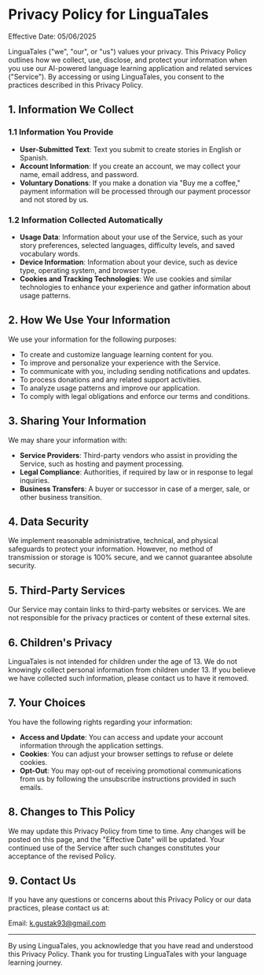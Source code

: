 # Privacy Policy for LinguaTales

Effective Date: 05/06/2025

LinguaTales ("we", "our", or "us") values your privacy. This Privacy Policy outlines how we collect, use, disclose, and protect your information when you use our AI-powered language learning application and related services ("Service"). By accessing or using LinguaTales, you consent to the practices described in this Privacy Policy.

## 1. Information We Collect

### 1.1 Information You Provide
- **User-Submitted Text**: Text you submit to create stories in English or Spanish.
- **Account Information**: If you create an account, we may collect your name, email address, and password.
- **Voluntary Donations**: If you make a donation via "Buy me a coffee," payment information will be processed through our payment processor and not stored by us.

### 1.2 Information Collected Automatically
- **Usage Data**: Information about your use of the Service, such as your story preferences, selected languages, difficulty levels, and saved vocabulary words.
- **Device Information**: Information about your device, such as device type, operating system, and browser type.
- **Cookies and Tracking Technologies**: We use cookies and similar technologies to enhance your experience and gather information about usage patterns.

## 2. How We Use Your Information

We use your information for the following purposes:
- To create and customize language learning content for you.
- To improve and personalize your experience with the Service.
- To communicate with you, including sending notifications and updates.
- To process donations and any related support activities.
- To analyze usage patterns and improve our application.
- To comply with legal obligations and enforce our terms and conditions.

## 3. Sharing Your Information

We may share your information with:
- **Service Providers**: Third-party vendors who assist in providing the Service, such as hosting and payment processing.
- **Legal Compliance**: Authorities, if required by law or in response to legal inquiries.
- **Business Transfers**: A buyer or successor in case of a merger, sale, or other business transition.

## 4. Data Security

We implement reasonable administrative, technical, and physical safeguards to protect your information. However, no method of transmission or storage is 100% secure, and we cannot guarantee absolute security.

## 5. Third-Party Services

Our Service may contain links to third-party websites or services. We are not responsible for the privacy practices or content of these external sites.

## 6. Children's Privacy

LinguaTales is not intended for children under the age of 13. We do not knowingly collect personal information from children under 13. If you believe we have collected such information, please contact us to have it removed.

## 7. Your Choices

You have the following rights regarding your information:
- **Access and Update**: You can access and update your account information through the application settings.
- **Cookies**: You can adjust your browser settings to refuse or delete cookies.
- **Opt-Out**: You may opt-out of receiving promotional communications from us by following the unsubscribe instructions provided in such emails.

## 8. Changes to This Policy

We may update this Privacy Policy from time to time. Any changes will be posted on this page, and the "Effective Date" will be updated. Your continued use of the Service after such changes constitutes your acceptance of the revised Policy.

## 9. Contact Us

If you have any questions or concerns about this Privacy Policy or our data practices, please contact us at:

Email: k.gustak93@gmail.com


---

By using LinguaTales, you acknowledge that you have read and understood this Privacy Policy. Thank you for trusting LinguaTales with your language learning journey.